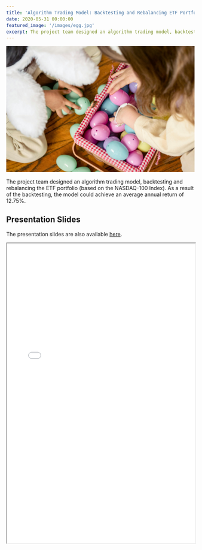 ```yaml
---
title: 'Algorithm Trading Model: Backtesting and Rebalancing ETF Portfolio'
date: 2020-05-31 00:00:00
featured_image: '/images/egg.jpg'
excerpt: The project team designed an algorithm trading model, backtesting and rebalancing the ETF portfolio (based on the NASDAQ-100 Index). As a result of the backtesting, the model could achieve an average annual return of 12.75%.
---
```


![](/images/egg.jpg)

The project team designed an algorithm trading model, backtesting and rebalancing the ETF portfolio (based on the NASDAQ-100 Index). As a result of the backtesting, the model could achieve an average annual return of 12.75%.

## Presentation Slides

The presentation slides are also available [here](https://drive.google.com/file/d/1CpFnc-MPnYjFZ-kflWFUHg4zCT4nAVgt/view?usp=drive_link).

<iframe width="100%" height="800" src="/pdf/Algorithm.pdf">
